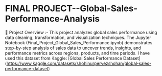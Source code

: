 # FINAL PROJECT--Global-Sales-Performance-Analysis


📌 Project Overview :- This project analyzes global sales performance using data cleaning, transformation, and visualization techniques. The Jupyter Notebook (Final_Project_Global_Sales_Performance.ipynb) demonstrates step-by-step analysis of sales data to uncover trends, insights, and performance metrics across regions, products, and time periods.
I have used this dataset from Kaggle: [Global Sales Performance Dataset] (https://www.kaggle.com/datasets/shohinurpervezshohan/global-sales-performance-dataset)

